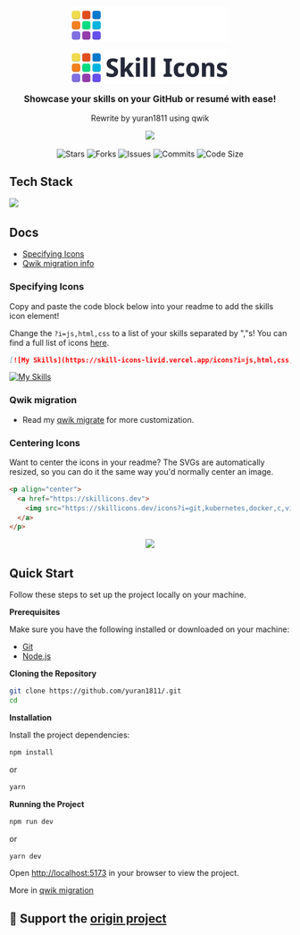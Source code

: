 <p align="center"><img align="center" width="280" src="./.github/text-logo.svg#gh-dark-mode-only"/></p>
<p align="center"><img align="center" width="280" src="./.github/text-logo-light.svg#gh-light-mode-only"/></p>
<p align="center" style="font-size:16px"><strong>Showcase your skills on your GitHub or resumé with ease!</strong></p>
<p align="center" style="font-size:14px">Rewrite by yuran1811 using qwik</p>
<p align="center">  
  <img src="https://raw.githubusercontent.com/catppuccin/catppuccin/main/assets/palette/macchiato.png" width="400" />
</p>

<p align="center">
  <img alt="Stars" src="https://badgen.net/github/stars/yuran1811/yuran-skill-icons">
  <img alt="Forks" src="https://badgen.net/github/forks/yuran1811/yuran-skill-icons">
  <img alt="Issues" src="https://badgen.net/github/issues/yuran1811/yuran-skill-icons">
  <img alt="Commits" src="https://badgen.net/github/commits/yuran1811/yuran-skill-icons">
  <img alt="Code Size" src="https://img.shields.io/github/languages/code-size/yuran1811/yuran-skill-icons">
</p>

## Tech Stack

<img src="https://skill-icons-livid.vercel.app/icons?i=qwik,ts,vite&gap=60" height="36" />

## Docs

- [Specifying Icons](#specifying-icons)
- [Qwik migration info](#qwik-migration)

### Specifying Icons

Copy and paste the code block below into your readme to add the skills icon element!

Change the `?i=js,html,css` to a list of your skills separated by ","s! You can find a full list of icons [here](https://skill-icons-livid.vercel.app/icons?i=all).

```md
[![My Skills](https://skill-icons-livid.vercel.app/icons?i=js,html,css,socketio)](https://skillicons.dev)
```

[![My Skills](https://skill-icons-livid.vercel.app/icons?i=js,html,css,socketio)](https://skillicons.dev)

### Qwik migration

- Read my [qwik migrate](./qwik-migrate.md) for more customization.

### Centering Icons

Want to center the icons in your readme? The SVGs are automatically resized, so you can do it the same way you'd normally center an image.

```html
<p align="center">
  <a href="https://skillicons.dev">
    <img src="https://skillicons.dev/icons?i=git,kubernetes,docker,c,vim" />
  </a>
</p>
```

<p align="center">
  <a href="https://skillicons.dev">
    <img src="https://skillicons.dev/icons?i=git,kubernetes,docker,c,vim" />
  </a>
</p>

## Quick Start

Follow these steps to set up the project locally on your machine.

**Prerequisites**

Make sure you have the following installed or downloaded on your machine:

- [Git](https://git-scm.com/)
- [Node.js](https://nodejs.org/en)

**Cloning the Repository**

```bash
git clone https://github.com/yuran1811/.git
cd
```

**Installation**

Install the project dependencies:

```bash
npm install
```

or

```bash
yarn
```

**Running the Project**

```bash
npm run dev
```

or

```bash
yarn dev
```

Open [http://localhost:5173](http://localhost:5173) in your browser to view the project.

More in [qwik migration](./qwik-migrate.md)

## 💖 Support the [origin project](https://github.com/tandpfun/skill-icons)
